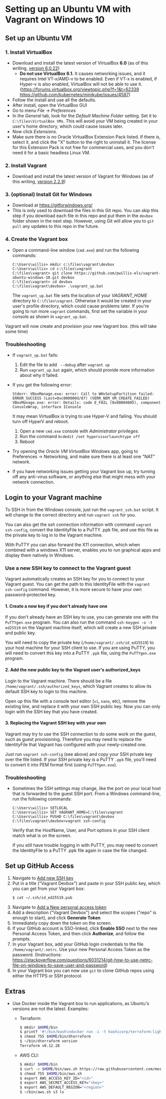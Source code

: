 Setting up an Ubuntu VM with Vagrant on Windows 10
=================

## Set up an Ubuntu VM

### 1. Install VirtualBox
 - Download and install the latest version of VirtualBox **6.0** (as of this writing, [version 6.0.22](https://download.virtualbox.org/virtualbox/6.0.22/VirtualBox-VirtualBox-6.0.22-137980-Win.exe))
   - **Do not use VirtualBox 6.1.** It causes networking issues, and it requires Intel VT-x/AMD-v to be enabled. Even if VT-x is enabled, if Hyper-v is also enabled, VirtualBox will not be able to use it. (https://forums.virtualbox.org/viewtopic.php?f=1&t=62339 https://github.com/kubernetes/minikube/issues/4587)
 - Follow the install and use all the defaults.
 - After install, open the VirtualBox GUI
 - Go to menu *File -> Preferences*
 - In the *General* tab, look for the *Default Machine Folder* setting.
   Set it to `C:\files\VirtualBox VMs`.
   This will avoid your VM being created in your user's home directory, which could cause issues later.
 - Now click *Extensions*.
 - Make sure there is no Oracle VirtualBox Extension Pack listed.  If there is, select it, and click the "X" button to the right to uninstall it.
   The license for this Extension Pack is not free for commercial uses, and you don't need it for a basic headless Linux VM.

### 2. Install Vagrant
 - Download and install the latest version of Vagrant for Windows (as of this writing, [version 2.2.9](https://releases.hashicorp.com/vagrant/2.2.9/vagrant_2.2.9_x86_64.msi))

### 3. (optional) Install Git for Windows
 - Download at https://gitforwindows.org/
 - This is only used to download the files in this Git repo.
   You can skip this step if you download each file in this repo and put them in the `devbox` folder shown in the next step.
   However, using Git will allow you to `git pull` any updates to this repo in the future.

### 4. Create the Vagrant box
 - Open a command-line window (`cmd.exe`) and run the following commands:
   ```
   C:\Users\willis> mkdir c:\files\vagrant\devbox
   C:\Users\willis> cd c:\files\vagrant
   C:\files\vagrant> git clone https://github.com/pwillis-els/vagrant-ubuntu-windows-10.git devbox
   C:\files\vagrant> cd devbox
   C:\files\vagrant\devbox> .\vagrant_up.bat
   ```
   The `vagrant_up.bat` file sets the location of your *VAGRANT_HOME* directory to `C:\files\vagrant`. Otherwise it would be created in your user's profile directory, which could cause problems later. If you're going to run more `vagrant` commands, first set the variable in your console as shown in `vagrant_up.bat`.

Vagrant will now create and provision your new Vagrant box. (this will take some time)

### Troubleshooting
 - If `vagrant_up.bat` fails:
   1. Edit the file to add ` --debug` after `vagrant up`
   2. Run `vagrant_up.bat` again, which should provide more information about why it failed.

 - If you get the following error:
   ```
   Stderr: VBoxManage.exe: error: Call to WHvSetupPartition failed: ERROR_SUCCESS (Last=0xc000000d/87) (VERR_NEM_VM_CREATE_FAILED)
   VBoxManage.exe: error: Details: code E_FAIL (0x80004005), component ConsoleWrap, interface IConsole
   ```
   It may mean VirtualBox is trying to use Hyper-V and failing. You should turn off HyperV and reboot.
   1. Open a new `cmd.exe` console *with Administrator privileges*.
   2. Run the command `bcdedit /set hypervisorlaunchtype off`
   3. Reboot
   
 - Try opening the *Oracle VM VirtualBox* Windows app, going to Preferences -> Networking, and make sure there is at least one "NAT" network.

 - If you have networking issues getting your Vagrant box up, try turning off any anti-virus software, or anything else that might mess with your network connection.


## Login to your Vagrant machine

To SSH in from the Windows console, just run the `vagrant_ssh.bat` script. It will change to the correct directory and run `vagrant ssh` for you.

You can also get the ssh connection information with command `vagrant ssh-config`, convert the IdentityFile to a PuTTY .ppk file, and use this file as the private key to log in to the Vagrant machine.

With PuTTY you can also forward the X11 connection, which when combined with a windows X11 server, enables you to run graphical apps and display them natively in Windows.

### Use a new SSH key to connect to the Vagrant guest

Vagrant automatically creates an SSH key for you to connect to your Vagrant guest.
You can get the path to this IdentityFile with the `vagrant ssh-config` command.
However, it is more secure to have your own password-protected key.

#### 1. Create a new key if you don't already have one

If you don't already have an SSH key to use, you can generate one with the `PuTTYgen.exe` program.
You can also run the command `ssh-keygen -o -t ed25519` on the Vagrant machine itself, which will create a new SSH private and public key.

You will need to copy the private key (`/home/vagrant/.ssh/id_ed25519`) to your host machine for your SSH client to use.
If you are using PuTTY, you will need to convert this key into a PuTTY `.ppk` file, using the `PuTTYgen.exe` program.

#### 2. Add the new public key to the Vagrant user's authorized_keys

Login to the Vagrant machine.
There should be a file `/home/vagrant/.ssh/authorized_keys`, which Vagrant creates to allow its default SSH key to login to this machine.

Open up this file with a console text editor (`vi`, `nano`, etc), remove the existing line, and replace it with your own SSH public key.
Now you can only login with the SSH key that you have created.

#### 3. Replacing the Vagrant SSH key with your own

Vagrant may try to use the SSH connection to do some work on the guest, such as guest provisioning.
Therefore you may need to replace the IdentityFile that Vagrant has configured with your newly-created one.

Just run `vagrant ssh-config` (see above) and copy your SSH private key over the file listed.
If your SSH private key is a PuTTY `.ppk` file, you'll need to convert it into PEM format first (using `PuTTYgen.exe`).

### Troubleshooting
 - Sometimes the SSH settings may change, like the port on your local host that is forwarded to the guest SSH port. From a Windows command-line, run the following commands:
   ```
   C:\Users\willis> SETLOCAL
   C:\Users\willis> SET VAGRANT_HOME=C:\files\vagrant
   C:\Users\willis> PUSHD C:\files\vagrant\devbox
   C:\files\vagrant\devbox>vagrant ssh-config
   ```
   
   Verify that the HostName, User, and Port options in your SSH client match what is on the screen.
   
   If you still have trouble logging in with PuTTY, you may need to convert the IdentityFile to a PuTTY .ppk file again in case the file changed.




## Set up GitHub Access
1. Navigate to [Add new SSH key](https://github.com/settings/ssh/new)
2. Put in a title ("Vagrant Devbox") and paste in your SSH public key, which you can get from your Vagrant box:
   ```bash
   $ cat ~/.ssh/id_ed25519.pub
   ```
3. Navigate to [Add a New personal access token](https://github.com/settings/tokens/new)
4. Add a description ("Vagrant Devbox") and select the scopes ("repo" is enough to start), and click **Generate Token**
5. Immediately copy down the token on the screen.
6. If your GitHub account is SSO-linked, click **Enable SSO** next to the new Personal Access Token, and then click **Authorize**, and follow the prompts.
7. In your Vagrant box, add your GitHub login credentials to the file `/home/vagrant/.netrc`. Use your new Personal Access Token as the password. (Instructions: https://stackoverflow.com/questions/6031214/git-how-to-use-netrc-file-on-windows-to-save-user-and-password)
8. In your Vagrant box you can now use `git` to clone GitHub repos using either the HTTPS or SSH protocol.

## Extras

 - Use Docker inside the Vagrant box to run applications, as Ubuntu's versions are not the latest. Examples:
   - Terraform:
     ```bash
     $ mkdir $HOME/bin
     $ printf '#!/bin/bash\ndocker run -i -t hashicorp/terraform:light "$@"\n' > $HOME/bin/dterraform
     $ chmod 755 $HOME/bin/dterraform
     $ ~/bin/dterraform version
     Terraform v0.12.28
     ```

   - AWS CLI:
     ```bash
     $ mkdir $HOME/bin
     $ curl -o $HOME/bin/aws.sh https://raw.githubusercontent.com/mesosphere/aws-cli/master/aws.sh
     $ chmod 755 $HOME/bin/aws.sh
     $ export AWS_ACCESS_KEY_ID="<id>"
     $ export AWS_SECRET_ACCESS_KEY="<key>"
     $ export AWS_DEFAULT_REGION="<region>"
     $ ~/bin/aws.sh s3 ls
     ```

[1]: https://askubuntu.com/questions/41605/trouble-downloading-packages-list-due-to-a-hash-sum-mismatch-error/

